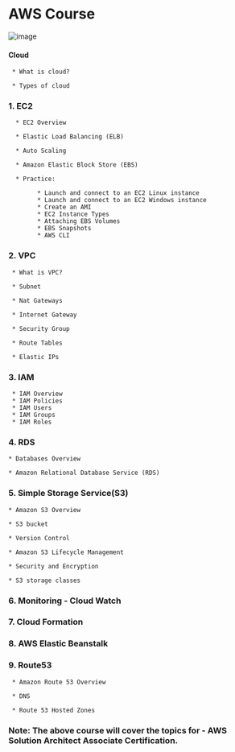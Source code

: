 # AWS Course

![image](https://user-images.githubusercontent.com/24622526/48014744-67806800-e14d-11e8-8288-1a9b64945da2.png)

#### Cloud

     * What is cloud?
     
     * Types of cloud

### 1. EC2

      * EC2 Overview
      
      * Elastic Load Balancing (ELB)
      
      * Auto Scaling
      
      * Amazon Elastic Block Store (EBS)
      
      * Practice: 
      
            * Launch and connect to an EC2 Linux instance
            * Launch and connect to an EC2 Windows instance
            * Create an AMI
            * EC2 Instance Types
            * Attaching EBS Volumes
            * EBS Snapshots
            * AWS CLI

### 2. VPC

     * What is VPC?
     
     * Subnet
     
     * Nat Gateways
    
     * Internet Gateway
     
     * Security Group
     
     * Route Tables
     
     * Elastic IPs

### 3. IAM

     * IAM Overview
     * IAM Policies
     * IAM Users
     * IAM Groups
     * IAM Roles
  
### 4. RDS

    * Databases Overview
    
    * Amazon Relational Database Service (RDS)

### 5. Simple Storage Service(S3)

    * Amazon S3 Overview
    
    * S3 bucket
    
    * Version Control
   
    * Amazon S3 Lifecycle Management
    
    * Security and Encryption
    
    * S3 storage classes

### 6. Monitoring - Cloud Watch

### 7. Cloud Formation

### 8. AWS Elastic Beanstalk

### 9. Route53

     * Amazon Route 53 Overview
     
     * DNS
     
     * Route 53 Hosted Zones 


### Note: The above course will cover the topics for - AWS Solution Architect Associate Certification.
